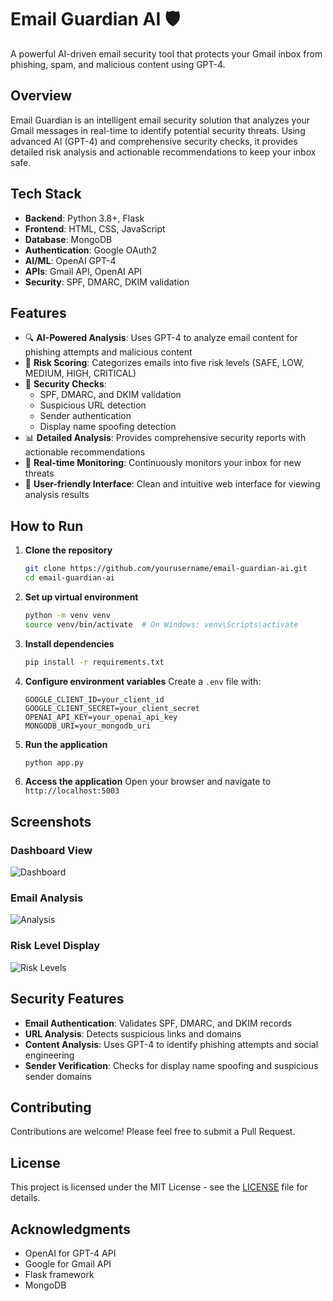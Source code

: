 # Email Guardian AI 🛡️

A powerful AI-driven email security tool that protects your Gmail inbox from phishing, spam, and malicious content using GPT-4.


## Overview

Email Guardian is an intelligent email security solution that analyzes your Gmail messages in real-time to identify potential security threats. Using advanced AI (GPT-4) and comprehensive security checks, it provides detailed risk analysis and actionable recommendations to keep your inbox safe.

## Tech Stack

- **Backend**: Python 3.8+, Flask
- **Frontend**: HTML, CSS, JavaScript
- **Database**: MongoDB
- **Authentication**: Google OAuth2
- **AI/ML**: OpenAI GPT-4
- **APIs**: Gmail API, OpenAI API
- **Security**: SPF, DMARC, DKIM validation

## Features

- 🔍 **AI-Powered Analysis**: Uses GPT-4 to analyze email content for phishing attempts and malicious content
- 🎯 **Risk Scoring**: Categorizes emails into five risk levels (SAFE, LOW, MEDIUM, HIGH, CRITICAL)
- 🔐 **Security Checks**:
  - SPF, DMARC, and DKIM validation
  - Suspicious URL detection
  - Sender authentication
  - Display name spoofing detection
- 📊 **Detailed Analysis**: Provides comprehensive security reports with actionable recommendations
- 🔄 **Real-time Monitoring**: Continuously monitors your inbox for new threats
- 📱 **User-friendly Interface**: Clean and intuitive web interface for viewing analysis results

## How to Run

1. **Clone the repository**
   ```bash
   git clone https://github.com/yourusername/email-guardian-ai.git
   cd email-guardian-ai
   ```

2. **Set up virtual environment**
   ```bash
   python -m venv venv
   source venv/bin/activate  # On Windows: venv\Scripts\activate
   ```

3. **Install dependencies**
   ```bash
   pip install -r requirements.txt
   ```

4. **Configure environment variables**
   Create a `.env` file with:
   ```
   GOOGLE_CLIENT_ID=your_client_id
   GOOGLE_CLIENT_SECRET=your_client_secret
   OPENAI_API_KEY=your_openai_api_key
   MONGODB_URI=your_mongodb_uri
   ```

5. **Run the application**
   ```bash
   python app.py
   ```

6. **Access the application**
   Open your browser and navigate to `http://localhost:5003`

## Screenshots

### Dashboard View
![Dashboard](screenshots/dashboard.png)

### Email Analysis
![Analysis](screenshots/analysis.png)

### Risk Level Display
![Risk Levels](screenshots/risk-levels.png)

## Security Features

- **Email Authentication**: Validates SPF, DMARC, and DKIM records
- **URL Analysis**: Detects suspicious links and domains
- **Content Analysis**: Uses GPT-4 to identify phishing attempts and social engineering
- **Sender Verification**: Checks for display name spoofing and suspicious sender domains

## Contributing

Contributions are welcome! Please feel free to submit a Pull Request.

## License

This project is licensed under the MIT License - see the [LICENSE](LICENSE) file for details.

## Acknowledgments

- OpenAI for GPT-4 API
- Google for Gmail API
- Flask framework
- MongoDB 
